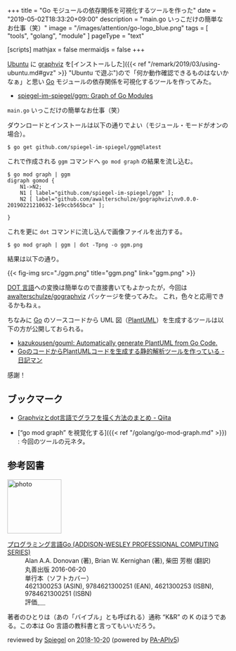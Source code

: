 +++
title = "Go モジュールの依存関係を可視化するツールを作った"
date =  "2019-05-02T18:33:20+09:00"
description = "main.go いっこだけの簡単なお仕事（笑）"
image = "/images/attention/go-logo_blue.png"
tags  = [ "tools", "golang", "module" ]
pageType = "text"

[scripts]
  mathjax = false
  mermaidjs = false
+++

[Ubuntu] に [graphviz] を[インストールした]({{< ref "/remark/2019/03/using-ubuntu.md#gvz" >}} "Ubuntu で遊ぶ")ので「何か動作確認できるものはないかなぁ」と思い [Go] モジュールの依存関係を可視化するツールを作ってみた。

- [spiegel-im-spiegel/ggm: Graph of Go Modules](https://github.com/spiegel-im-spiegel/ggm)

`main.go` いっこだけの簡単なお仕事（笑）

ダウンロードとインストールは以下の通りでよい（モジュール・モードがオンの場合）。

```text
$ go get github.com/spiegel-im-spiegel/ggm@latest
```

これで作成される `ggm` コマンドへ `go mod graph` の結果を流し込む。

```text
$ go mod graph | ggm
digraph gomod {
	N1->N2;
	N1 [ label="github.com/spiegel-im-spiegel/ggm" ];
	N2 [ label="github.com/awalterschulze/gographviz\nv0.0.0-20190221210632-1e9ccb565bca" ];

}
```

これを更に `dot` コマンドに流し込んで画像ファイルを出力する。

```text
$ go mod graph | ggm | dot -Tpng -o ggm.png
```

結果は以下の通り。

{{< fig-img src="./ggm.png" title="ggm.png" link="ggm.png" >}}

[DOT 言語]への変換は簡単なので直接書いてもよかったが，今回は [awalterschulze/gographviz] パッケージを使ってみた。
これ，色々と応用できるかもねぇ。

ちなみに [Go] のソースコードから UML 図（[PlantUML]）を生成するツールは以下の方が公開しておられる。

- [kazukousen/gouml: Automatically generate PlantUML from Go Code.](https://github.com/kazukousen/gouml)
- [GoのコードからPlantUMLコードを生成する静的解析ツールを作っている - 日記マン](https://i101330.hatenablog.com/entry/2019/04/14/205522)

感謝！

## ブックマーク

- [Graphvizとdot言語でグラフを描く方法のまとめ - Qiita](https://qiita.com/rubytomato@github/items/51779135bc4b77c8c20d)

- [“go mod graph” を視覚化する]({{< ref "/golang/go-mod-graph.md" >}}) : 今回のツールの元ネタ。

[Ubuntu]: https://www.ubuntu.com/ "The leading operating system for PCs, IoT devices, servers and the cloud | Ubuntu"
[graphviz]: https://www.graphviz.org/ "Graphviz - Graph Visualization Software"
[DOT 言語]: https://graphviz.gitlab.io/_pages/doc/info/lang.html "The DOT Language"
[awalterschulze/gographviz]: https://github.com/awalterschulze/gographviz "awalterschulze/gographviz: Parses the Graphviz DOT language in golang"
[Go]: https://golang.org/ "The Go Programming Language"
[Go 言語]: https://golang.org/ "The Go Programming Language"
[PlantUML]: http://plantuml.com/ja/ "Open-source tool that uses simple textual descriptions to draw beautiful UML diagrams."

## 参考図書

<div class="hreview">
  <div class="photo"><a class="item url" href="https://www.amazon.co.jp/dp/4621300253?tag=baldandersinf-22&linkCode=ogi&th=1&psc=1"><img src="https://m.media-amazon.com/images/I/41meaSLNFfL._SL160_.jpg" width="123" alt="photo"></a></div>
  <dl class="fn">
    <dt><a href="https://www.amazon.co.jp/dp/4621300253?tag=baldandersinf-22&linkCode=ogi&th=1&psc=1">プログラミング言語Go (ADDISON-WESLEY PROFESSIONAL COMPUTING SERIES)</a></dt>
    <dd>Alan A.A. Donovan (著), Brian W. Kernighan (著), 柴田 芳樹 (翻訳)</dd>
    <dd>丸善出版 2016-06-20</dd>
    <dd>単行本（ソフトカバー）</dd>
    <dd>4621300253 (ASIN), 9784621300251 (EAN), 4621300253 (ISBN), 9784621300251 (ISBN)</dd>
    <dd>評価<abbr class="rating fa-sm" title="5">&nbsp;<i class="fas fa-star"></i>&nbsp;<i class="fas fa-star"></i>&nbsp;<i class="fas fa-star"></i>&nbsp;<i class="fas fa-star"></i>&nbsp;<i class="fas fa-star"></i></abbr></dd>
  </dl>
  <p class="description">著者のひとりは（あの「バイブル」とも呼ばれる）通称 “K&amp;R” の K のほうである。この本は Go 言語の教科書と言ってもいいだろう。</p>
  <p class="powered-by">reviewed by <a href='#maker' class='reviewer'>Spiegel</a> on <abbr class="dtreviewed" title="2018-10-20">2018-10-20</abbr> (powered by <a href="https://affiliate.amazon.co.jp/assoc_credentials/home">PA-APIv5</a>)</p>
</div>
